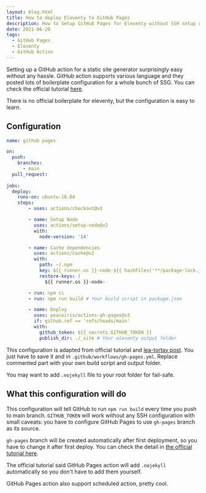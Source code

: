 ```yaml
---
layout: blog.html
title: How to deploy Eleventy to GitHub Pages
description: How to Setup GitHub Pages for Eleventy without SSH setup using GitHub Token. Any other Node.js SSG work as well.
date: 2021-06-20
tags:
  - GitHub Pages
  - Eleventy
  - GitHub Action
---
```


Setting up a GitHub action for a static site generator surprisingly easy without any hassle. GitHub action supports various language and they posted lots of boilerplate configuration for a whole bunch of SSG. You can check the official tutorial [here][1].

There is no official boilerplate for eleventy, but the configuration is easy to learn.

## Configuration

```YAML
name: github pages

on:
  push:
    branches:
      - main
  pull_request:
      
jobs:
  deploy:
    runs-on: ubuntu-18.04 
    steps:
        - uses: actions/checkout@v2

        - name: Setup Node
          uses: actions/setup-node@v2
          with:
            node-version: '14'

        - name: Cache dependencies
          uses: actions/cache@v2
          with:
            path: ~/.npm
            key: ${{ runner.os }}-node-${{ hashFiles('**/package-lock.json') }}
            restore-keys: |
              ${{ runner.os }}-node-

        - run: npm ci
        - run: npm run build # Your build script in package.json

        - name: Deploy
          uses: peaceiris/actions-gh-pages@v3
          if: github.ref == 'refs/heads/main'
          with:
            github_token: ${{ secrets.GITHUB_TOKEN }}
            publish_dir: ./_site # Your eleventy output folder
```

This configuration is adapted from official tutorial and [lea-tortay post][2]. You just have to save it and in `.github/workflows/gh-pages.yml`. Replace commented part with your own build script and output folder.

You may want to add `.nojekyll` file to your root folder for fail-safe.

## What this configuration will do

This configuration will tell GitHub to run `npm run build` every time you push to main branch. `GITHUB_TOKEN` will work without any SSH configuration with small caveats: you have to configure GitHub Pages to use `gh-pages` branch as its source.

`gh-pages` branch will be created automatically after first deployment, so you have to change it after first deploy. You can check the detail in [the official tutorial here][3].

The official tutorial said GitHub Pages action will add `.nojekyll` automatically so you don't have to add them yourself.

GitHub Pages action also support scheduled action, pretty cool.



[1]: https://github.com/marketplace/actions/github-pages-action#%EF%B8%8F-static-site-generators-with-nodejs

[2]: https://www.linkedin.com/pulse/eleventy-github-pages-lea-tortay/

[3]: https://github.com/marketplace/actions/github-pages-action#%EF%B8%8F-first-deployment-with-github_token